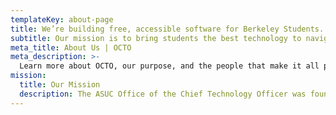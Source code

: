 ```yaml
---
templateKey: about-page
title: We’re building free, accessible software for Berkeley Students.
subtitle: Our mission is to bring students the best technology to navigate UC Berkeley.
meta_title: About Us | OCTO
meta_description: >-
  Learn more about OCTO, our purpose, and the people that make it all possible
mission:
  title: Our Mission
  description: The ASUC Office of the Chief Technology Officer was founded in the spring of 2014 to address the critical need for student voices in rapidly changing campus technology spaces through advocacy, awareness, and actual technology product development.
---
```

